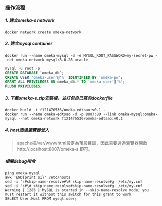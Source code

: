 ### 操作流程
##### 1. 建立omeka-s network
```
docker network create omeka-network
```
##### 2. 建立mysql container
```
docker run --name omeka-mysql -d -e MYSQL_ROOT_PASSWORD=my-secret-pw --net omeka-network mysql:8.0.28-oracle
```
```sql
mysql -u root -p
CREATE DATABASE `omeka_db`;
CREATE USER 'omeka-user'@'%' IDENTIFIED BY 'omeka-pw';
GRANT ALL PRIVILEGES ON omeka_db.* TO 'omeka-user'@'%';
FLUSH PRIVILEGES;
```

##### 3. 下載omeka-s.zip安裝檔，並打包自己寫的dockerfile
```
docker build -t f121476536/omeka-edtsao:v0.1 .
docker run --name omeka-edtsao -d -p 8007:80 --link omeka-mysql:omeka-mysql --net omeka-network f121476536/omeka-edtsao:v0.1
```

##### 4. host透過瀏覽器登入
> apache把/var/www/html設定為預設目錄，因此需要透過瀏覽器開啟 http://localhost:8007/omeka-s 即可。

##### 相關debug指令
```
ping omeka-mysql
awk 'END{print $1}' /etc/hosts
sed -i 's#skip-name-resolve#\# skip-name-resolve#g' /etc/my.cnf
sed -i 's#\# skip-name-resolve#skip-name-resolve#g' /etc/my.cnf
Warning | 1285 | MySQL is started in --skip-name-resolve mode; you must restart it without this switch for this grant to work
SELECT User,Host FROM mysql.user;
```